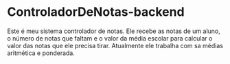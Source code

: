 # ControladorDeNotas-backend
Este é meu sistema controlador de notas.
Ele recebe as notas de um aluno, o número de notas que faltam e o valor da média escolar para calcular o valor das notas que ele precisa tirar.
Atualmente ele trabalha com sa médias aritmética e ponderada.
